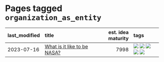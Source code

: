 # Pages tagged `organization_as_entity`

|last_modified|title|est. idea maturity|tags
|:---|:---|---:|:---|
|2023-07-16|[What is it like to be NASA?](../what_is_it_like_to_be_nasa.md)|7998|[![](https://img.shields.io/badge/tag-disunity_of_identity-9a9fc4)](../tags/disunity_of_identity.md) [![](https://img.shields.io/badge/tag-organization_as_entity-82f6b0)](../tags/organization_as_entity.md) [![](https://img.shields.io/badge/tag-philosophy-1043a5)](../tags/philosophy.md) [![](https://img.shields.io/badge/tag-society_of_mind-7a169c)](../tags/society_of_mind.md) [![](https://img.shields.io/badge/tag-theory_of_mind-254eb)](../tags/theory_of_mind.md)|